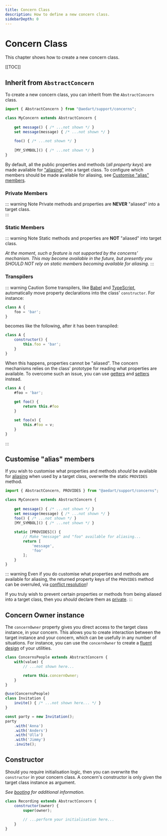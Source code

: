 ```yaml
---
title: Concern Class
description: How to define a new concern class.
sidebarDepth: 0
---
```


# Concern Class

This chapter shows how to create a new concern class.

[[TOC]]

## Inherit from `AbstractConcern`

To create a new concern class, you can inherit from the `AbstractConcern` class.

```js
import { AbstractConcern } from "@aedart/support/concerns";

class MyConcern extends AbstractConcern {
    
    get message() { /* ...not shown */ }
    set message(message) { /* ...not shown */ }
    
    foo() { /* ...not shown */ }
    
    [MY_SYMBOL]() { /* ...not shown */ }
}
```

By default, all the public properties and methods (_all property keys_) are made available for ["aliasing"](./aliases.md) into a target class.
To configure which members should be made available for aliasing, see [Customise "alias" members](#customise-alias-members).

### Private Members

::: warning Note
Private methods and properties are **NEVER** "aliased" into a target class.    
:::

### Static Members

::: warning Note
Static methods and properties are **NOT** "aliased" into target class.

_At the moment, such a feature is not supported by the concerns' mechanism._
_This may become available in the future, but presently you SHOULD NOT rely on static members becoming available for aliasing._
:::

### Transpilers

::: warning Caution
Some transpilers, like [Babel](https://babeljs.io/) and [TypeScript](https://www.typescriptlang.org/), automatically move property declarations into the class' `constructor`.
For instance:

```js
class A {
    foo = 'bar';
}
```

becomes like the following, after it has been transpiled:

```js
class A {
    constructor() {
        this.foo = 'bar';
    }
}
```


When this happens, properties cannot be "aliased". The concern mechanisms relies on the class' prototype for reading
what properties are available. To overcome such an issue, you can use [getters](https://developer.mozilla.org/en-US/docs/Web/JavaScript/Reference/Functions/get) and [setters](https://developer.mozilla.org/en-US/docs/Web/JavaScript/Reference/Functions/set) instead.

```js
class A {
    #foo = 'bar';
    
    get foo() {
        return this.#foo
    }

    set foo(v) {
        this.#foo = v;
    }
}
```

:::

## Customise "alias" members

If you wish to customise what properties and methods _should_ be available for [aliasing](./aliases.md) when used by a
target class, overwrite the static `PROVIDES` method.

```js
import { AbstractConcern, PROVIDES } from "@aedart/support/concerns";

class MyConcern extends AbstractConcern {
    
    get message() { /* ...not shown */ }
    set message(message) { /* ...not shown */ }
    foo() { /* ...not shown */ }
    [MY_SYMBOL]() { /* ...not shown */ }
    
    static [PROVIDES]() {
        // Make "message" and "foo" available for aliasing...
        return [
            'message',
            'foo'
        ];
    }
}
```

::: warning
Even if you do customise what properties and methods are available for aliasing, the returned property keys of the
`PROVIDES` method can be overruled, via [conflict resolution](./conflictResolution.md)!

If you truly wish to prevent certain properties or methods from being aliased into a target class, then you _should_
declare them as [private](https://developer.mozilla.org/en-US/docs/Web/JavaScript/Reference/Classes/Private_properties).
:::

## Concern Owner instance

The `concernOwner` property gives you direct access to the target class instance, in your concern.
This allows you to create interaction between the target instance and your concern, which can be usefully in any
number of situations. For instance, you can use the `concernOwner` to create a [fluent design](https://en.wikipedia.org/wiki/Fluent_interface) of your utilities.

```js
class ConcernsPeople extends AbstractConcern {
    with(value) {
        // ...not shown here...

        return this.concernOwner;
    }
}

@use(ConcernsPeople)
class Invitation {
    invite() { /* ...not shown here... */ }
}

const party = new Invitation();
party
    .with('Anna')
    .with('Anders')
    .with('Ulla')
    .with('Jimmy')
    .invite();
```

## Constructor

Should you require initialisation logic, then you can overwrite the `constructor` in your concern class.
A concern's constructor is only given the target class instance as argument.

_See [booting](./booting.md) for additional information._

```js
class Recording extends AbstractConcern {
    constructor(owner) {
        super(owner);
        
        // ...perform your initialisation here...
    }
}
```
